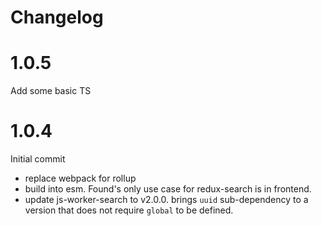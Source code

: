 # Changelog

# 1.0.5
Add some basic TS

# 1.0.4
Initial commit
- replace webpack for rollup
- build into esm. Found's only use case for redux-search is in frontend.
- update js-worker-search to v2.0.0. brings `uuid` sub-dependency to a version that does not require `global` to be defined.
